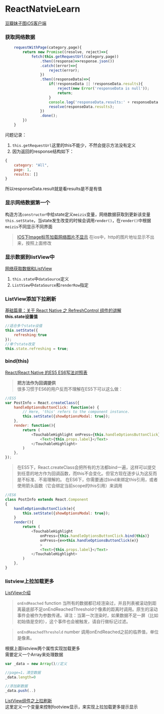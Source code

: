 # ReactNatvieLearn

[豆瓣妹子图iOS客户端](https://github.com/Sunnyyoung/Meizi)

### 获取网络数据  
```javascript
    requestWithPage(category,page){   
        return new Promise((resolve, reject)=>{   
            fetch(this.getRequestUrl(category,page))   
                .then((response)=>response.json())   
                .catch((error)=>{   
                    reject(error);
                })
                .then((responseData)=>{
                    if(!responseData || !responseData.results){
                        reject(new Error('responseData is null'));
                        return;
                    }
                    console.log('responseData.results:' + responseData.results);
                    resolve(responseData.results);
                })
                .done();
        })
    }
```

问题记录：   
1. `this.getRequestUrl`这里的this不能少，不然会提示方法没有定义    
2. 因为返回的response结构如下：
```javascript
{
 	category: "All",
    page: 1,
    results: []
}
```
所以responseData.result就是看results是不是有值

### 显示网络数据第一个
构造方法`constructor`中给state定义`meizis`变量，网络数据获取到更新该变量`this.setState`，当state发生改变的时候会调用`render()`，在`render()`中根据`meizis`不同显示不同界面
>[IOS下Image标签加载网络图片不显示](http://www.jianshu.com/p/634d3ccbf311)
>在ios中，http的图片地址显示不出来，按照上面修改

### 显示数据到listView中
[网络获取数据和ListView](http://blog.csdn.net/totogo2010/article/details/51593833)
1. `this.state`中`dataSource`定义
2. `ListView`中`dataSource`和`renderRow`指定

### ListView添加下拉刷新
[基础篇章：关于 React Native 之 RefreshControl 组件的讲解](http://godcoder.me/2016/11/09/%E5%9F%BA%E7%A1%80%E7%AF%87%E7%AB%A0%EF%BC%9A%E5%85%B3%E4%BA%8E%20React%20Native%20%E4%B9%8B%20RefreshControl%20%E7%BB%84%E4%BB%B6%E7%9A%84%E8%AE%B2%E8%A7%A3/)   
**this.state设置值**
```javascript
//适合多个state设值
this.setState({
	refreshing:true
});   
//单个state改变
this.state.refreshing = true;
```

### bind(this)
[React/React Native 的ES5 ES6写法对照表](http://bbs.reactnative.cn/topic/15/react-react-native-%E7%9A%84es5-es6%E5%86%99%E6%B3%95%E5%AF%B9%E7%85%A7%E8%A1%A8)
>**把方法作为回调提供**   
>很多习惯于ES6的用户反而不理解在ES5下可以这么做：   
>
```javascript
//ES5
var PostInfo = React.createClass({
    handleOptionsButtonClick: function(e) {
        // Here, 'this' refers to the component instance.
        this.setState({showOptionsModal: true});
    },
    render: function(){
        return (
            <TouchableHighlight onPress={this.handleOptionsButtonClick}>
                <Text>{this.props.label}</Text>
            </TouchableHighlight>
        )
    },
});
```
>在ES5下，React.createClass会把所有的方法都bind一遍，这样可以提交到任意的地方作为回调函数，而this不会变化。但官方现在逐步认为这反而是不标准、不易理解的。
>在ES6下，你需要通过bind来绑定this引用，或者使用箭头函数（它会绑定当前scope的this引用）来调用

```javascript
//ES6
class PostInfo extends React.Component
{
    handleOptionsButtonClick(e){
        this.setState({showOptionsModal: true});
    }
    render(){
        return (
            <TouchableHighlight
                onPress={this.handleOptionsButtonClick.bind(this)}
                onPress={e=>this.handleOptionsButtonClick(e)}
                >
                <Text>{this.props.label}</Text>
            </TouchableHighlight>
        )
    },
}
```

### listview上拉加载更多
[ListView介绍](http://reactnative.cn/docs/0.44/listview.html#content)   
>`onEndReached` function
>当所有的数据都已经渲染过，并且列表被滚动到距离最底部不足onEndReachedThreshold个像素的距离时调用。原生的滚动事件会被作为参数传递。译注：当第一次渲染时，如果数据不足一屏（比如初始值是空的），这个事件也会被触发，请自行做标记过滤。

>`onEndReachedThreshold` number
>调用onEndReached之前的临界值，单位是像素。

根据上面listview两个属性实现加载更多   
需要定义一个Array来处理数据

```javascript
var _data = new Array()//定义

//page=1，清空数据
_data.length=0

//添加新数据
_data.push(..)
```

[ListView组件之上拉刷新](http://www.voidcn.com/blog/hsbirenjie/article/p-6160823.html)   
这里定义一个变量来控制footview显示，来实现上拉加载更多提示显示
